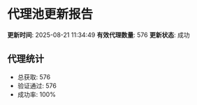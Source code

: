 # 代理池更新报告

**更新时间**: 2025-08-21 11:34:49
**有效代理数量**: 576
**更新状态**:  成功

## 代理统计
- 总获取: 576
- 验证通过: 576
- 成功率: 100%

